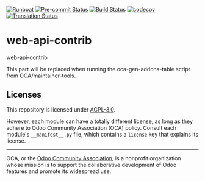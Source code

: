 
[![Runboat](https://img.shields.io/badge/runboat-Try%20me-875A7B.png)](https://runboat.odoo-community.org/builds?repo=OCA/web-api-contrib&target_branch=17.0)
[![Pre-commit Status](https://github.com/OCA/web-api-contrib/actions/workflows/pre-commit.yml/badge.svg?branch=17.0)](https://github.com/OCA/web-api-contrib/actions/workflows/pre-commit.yml?query=branch%3A17.0)
[![Build Status](https://github.com/OCA/web-api-contrib/actions/workflows/test.yml/badge.svg?branch=17.0)](https://github.com/OCA/web-api-contrib/actions/workflows/test.yml?query=branch%3A17.0)
[![codecov](https://codecov.io/gh/OCA/web-api-contrib/branch/17.0/graph/badge.svg)](https://codecov.io/gh/OCA/web-api-contrib)
[![Translation Status](https://translation.odoo-community.org/widgets/web-api-contrib-17-0/-/svg-badge.svg)](https://translation.odoo-community.org/engage/web-api-contrib-17-0/?utm_source=widget)

<!-- /!\ do not modify above this line -->

# web-api-contrib

web-api-contrib

<!-- /!\ do not modify below this line -->

<!-- prettier-ignore-start -->

[//]: # (addons)

This part will be replaced when running the oca-gen-addons-table script from OCA/maintainer-tools.

[//]: # (end addons)

<!-- prettier-ignore-end -->

## Licenses

This repository is licensed under [AGPL-3.0](LICENSE).

However, each module can have a totally different license, as long as they adhere to Odoo Community Association (OCA)
policy. Consult each module's `__manifest__.py` file, which contains a `license` key
that explains its license.

----
OCA, or the [Odoo Community Association](http://odoo-community.org/), is a nonprofit
organization whose mission is to support the collaborative development of Odoo features
and promote its widespread use.
